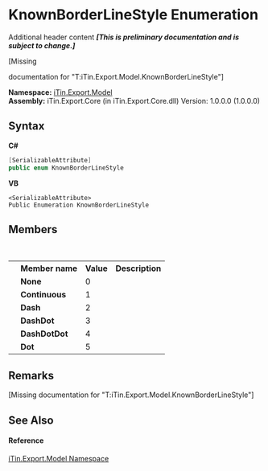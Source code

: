 # KnownBorderLineStyle Enumeration
Additional header content _**\[This is preliminary documentation and is subject to change.\]**_

\[Missing <summary> documentation for "T:iTin.Export.Model.KnownBorderLineStyle"\]

**Namespace:**&nbsp;<a href="ef57ffcc-e95e-b212-5a46-9aa6f5a3511f">iTin.Export.Model</a><br />**Assembly:**&nbsp;iTin.Export.Core (in iTin.Export.Core.dll) Version: 1.0.0.0 (1.0.0.0)

## Syntax

**C#**<br />
``` C#
[SerializableAttribute]
public enum KnownBorderLineStyle
```

**VB**<br />
``` VB
<SerializableAttribute>
Public Enumeration KnownBorderLineStyle
```


## Members
&nbsp;<table><tr><th></th><th>Member name</th><th>Value</th><th>Description</th></tr><tr><td /><td target="F:iTin.Export.Model.KnownBorderLineStyle.None">**None**</td><td>0</td><td /></tr><tr><td /><td target="F:iTin.Export.Model.KnownBorderLineStyle.Continuous">**Continuous**</td><td>1</td><td /></tr><tr><td /><td target="F:iTin.Export.Model.KnownBorderLineStyle.Dash">**Dash**</td><td>2</td><td /></tr><tr><td /><td target="F:iTin.Export.Model.KnownBorderLineStyle.DashDot">**DashDot**</td><td>3</td><td /></tr><tr><td /><td target="F:iTin.Export.Model.KnownBorderLineStyle.DashDotDot">**DashDotDot**</td><td>4</td><td /></tr><tr><td /><td target="F:iTin.Export.Model.KnownBorderLineStyle.Dot">**Dot**</td><td>5</td><td /></tr></table>

## Remarks
\[Missing <remarks> documentation for "T:iTin.Export.Model.KnownBorderLineStyle"\]

## See Also


#### Reference
<a href="ef57ffcc-e95e-b212-5a46-9aa6f5a3511f">iTin.Export.Model Namespace</a><br />